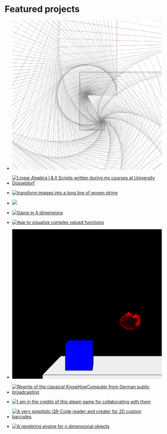 # Featured projects
* [![](https://github.com/Quoteme/math/blob/master/social_preview.png?raw=true)](https://quoteme.github.io/math)

* [![](https://i.imgur.com/3DSsCuD.png "Linear Algebra I & II Scripts written during my courses at University Düsseldorf")](https://github.com/Quoteme/skript)

* [![](https://i.imgur.com/CmCh70g.gif "transform images into a long line of woven string")](https://github.com/Quoteme/img2string/)

* [![](https://camo.githubusercontent.com/4adeb27d1d0efe8704629aa618f8634fa1a1a8f3/68747470733a2f2f692e696d6775722e636f6d2f747146325241692e706e67)](https://github.com/Quoteme/webglcs)

* [![](https://camo.githubusercontent.com/f2d3a62a589b66cf5abb6e36b9f3241e74c567c7/68747470733a2f2f692e696d6775722e636f6d2f586e66767061672e676966 "Game in 4 dimensions")](https://github.com/Quoteme/dimensioncrusher)

* [![](https://camo.githubusercontent.com/0a0f54380355f9a2993b95be0db93d700620331e/68747470733a2f2f692e696d6775722e636f6d2f65666f386e554d2e676966 "App to visualize complex valued functions")](https://github.com/Quoteme/complexGrapher)

* [![](https://raw.githubusercontent.com/Quoteme/Fluchtpunkt3D/master/demo/test.gif "Self written 3d rendering engine")](https://github.com/Quoteme/Fluchtpunkt3D)

* [![](https://i.imgur.com/R5O38wV.png "Rewrite of the classical KnowHowComputer from German public broadcasting")](https://quoteme.github.io/KnowHowComputerHTML/)

* [![](https://i.imgur.com/05wgpP9.png "I am in the credits of this steam game for collaborating with them")](https://github.com/mventurelli/relichunterszero)

* [![](https://i.imgur.com/ibEuDVu.png "A very simplistic QR-Code reader and creater for 2D custom barcodes")](https://quoteme.github.io/qrcode/)

* [![](https://i.imgur.com/Wp8jf0g.gif "A rendering engine for n dimensional objects")](https://quoteme.github.io/nDrender/)

<link rel="stylesheet" type="text/css" href="style.css">

